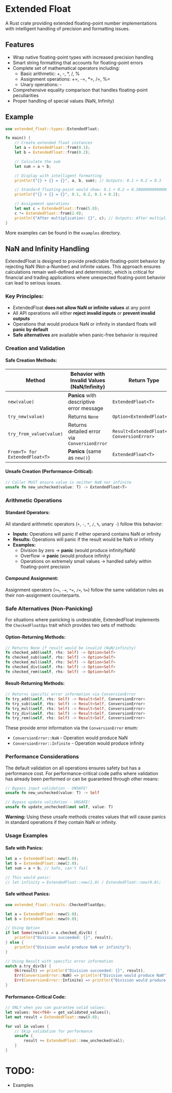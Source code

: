 # Extended Float

A Rust crate providing extended floating-point number implementations with intelligent handling of precision and formatting issues.

## Features

- Wrap native floating-point types with increased precision handling
- Smart string formatting that accounts for floating-point errors
- Complete set of mathematical operators including:
  - Basic arithmetic: +, -, *, /, %
  - Assignment operations: +=, -=, *=, /=, %=
  - Unary operations: -
- Comprehensive equality comparison that handles floating-point peculiarities
- Proper handling of special values (NaN, Infinity)

## Example

```rust
use extended_float::types::ExtendedFloat;

fn main() {
    // Create extended float instances
    let a = ExtendedFloat::from(0.1);
    let b = ExtendedFloat::from(0.2);

    // Calculate the sum
    let sum = a + b;

    // Display with intelligent formatting
    println!("{} + {} = {}", a, b, sum); // Outputs: 0.1 + 0.2 = 0.3

    // Standard floating-point would show: 0.1 + 0.2 = 0.30000000000000004
    println!("{} + {} = {}", 0.1, 0.2, 0.1 + 0.2);

    // Assignment operations
    let mut c = ExtendedFloat::from(5.0);
    c *= ExtendedFloat::from(2.0);
    println!("After multiplication: {}", c); // Outputs: After multiplication: 10
}
```

More examples can be found in the `examples` directory.

## NaN and Infinity Handling

ExtendedFloat is designed to provide predictable floating-point behavior by rejecting NaN (Not-a-Number) and infinite values. This approach ensures calculations remain well-defined and deterministic, which is critical for financial and trading applications where unexpected floating-point behavior can lead to serious issues.

### Key Principles:

- ExtendedFloat **does not allow NaN or infinite values** at any point
- All API operations will either **reject invalid inputs** or **prevent invalid outputs**
- Operations that would produce NaN or infinity in standard floats will **panic by default**
- **Safe alternatives** are available when panic-free behavior is required

### Creation and Validation

#### Safe Creation Methods:

| Method | Behavior with Invalid Values (NaN/Infinity) | Return Type |
|--------|---------------------------------------------|-------------|
| `new(value)` | **Panics** with descriptive error message | `ExtendedFloat<T>` |
| `try_new(value)` | Returns `None` | `Option<ExtendedFloat<T>>` |
| `try_from_value(value)` | Returns detailed error via `ConversionError` | `Result<ExtendedFloat<T>, ConversionError>` |
| `From<T> for ExtendedFloat<T>` | **Panics** (same as `new()`) | `ExtendedFloat<T>` |

#### Unsafe Creation (Performance-Critical):

```rust
// Caller MUST ensure value is neither NaN nor infinite
unsafe fn new_unchecked(value: T) -> ExtendedFloat<T>
```

### Arithmetic Operations

#### Standard Operators:

All standard arithmetic operators (`+`, `-`, `*`, `/`, `%`, unary `-`) follow this behavior:

- **Inputs:** Operations will panic if either operand contains NaN or infinity
- **Results:** Operations will panic if the result would be NaN or infinity
- **Examples:**
  - Division by zero → **panic** (would produce infinity/NaN)
  - Overflow → **panic** (would produce infinity)
  - Operations on extremely small values → handled safely within floating-point precision

#### Compound Assignment:

Assignment operators (`+=`, `-=`, `*=`, `/=`, `%=`) follow the same validation rules as their non-assignment counterparts.

### Safe Alternatives (Non-Panicking)

For situations where panicking is undesirable, ExtendedFloat implements the `CheckedFloatOps` trait which provides two sets of methods:

#### Option-Returning Methods:

```rust
// Returns None if result would be invalid (NaN/infinity)
fn checked_add(&self, rhs: Self) -> Option<Self>
fn checked_sub(&self, rhs: Self) -> Option<Self>
fn checked_mul(&self, rhs: Self) -> Option<Self>
fn checked_div(&self, rhs: Self) -> Option<Self>
fn checked_rem(&self, rhs: Self) -> Option<Self>
```

#### Result-Returning Methods:

```rust
// Returns specific error information via ConversionError
fn try_add(&self, rhs: Self) -> Result<Self, ConversionError>
fn try_sub(&self, rhs: Self) -> Result<Self, ConversionError>
fn try_mul(&self, rhs: Self) -> Result<Self, ConversionError>
fn try_div(&self, rhs: Self) -> Result<Self, ConversionError>
fn try_rem(&self, rhs: Self) -> Result<Self, ConversionError>
```

These provide error information via the `ConversionError` enum:
- `ConversionError::NaN` - Operation would produce NaN
- `ConversionError::Infinite` - Operation would produce infinity

### Performance Considerations

The default validation on all operations ensures safety but has a performance cost. For performance-critical code paths where validation has already been performed or can be guaranteed through other means:

```rust
// Bypass input validation - UNSAFE!
unsafe fn new_unchecked(value: T) -> Self

// Bypass update validation - UNSAFE!
unsafe fn update_unchecked(&mut self, value: T)
```

**Warning:** Using these unsafe methods creates values that will cause panics in standard operations if they contain NaN or infinity.

### Usage Examples

#### Safe with Panics:

```rust
let a = ExtendedFloat::new(5.0);
let b = ExtendedFloat::new(2.0);
let sum = a + b; // Safe, can't fail

// This would panic:
// let infinity = ExtendedFloat::new(1.0) / ExtendedFloat::new(0.0);
```

#### Safe without Panics:

```rust
use extended_float::traits::CheckedFloatOps;

let a = ExtendedFloat::new(5.0);
let b = ExtendedFloat::new(0.0);

// Using Option
if let Some(result) = a.checked_div(b) {
    println!("Division succeeded: {}", result);
} else {
    println!("Division would produce NaN or infinity");
}

// Using Result with specific error information
match a.try_div(b) {
    Ok(result) => println!("Division succeeded: {}", result),
    Err(ConversionError::NaN) => println!("Division would produce NaN"),
    Err(ConversionError::Infinite) => println!("Division would produce infinity"),
}
```

#### Performance-Critical Code:

```rust
// ONLY when you can guarantee valid values:
let values: Vec<f64> = get_validated_values();
let mut result = ExtendedFloat::new(0.0);

for val in values {
    // Skip validation for performance
    unsafe {
        result += ExtendedFloat::new_unchecked(val);
    }
}
```

# TODO:
* Examples
